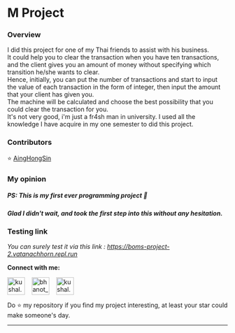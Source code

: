 # M Project 

### Overview 
<p>I did this project for one of my Thai friends to assist with his business. <br> It could help you to clear the transaction when you have ten transactions, and the client gives you an amount of money without specifying which transition he/she wants to clear. <br> Hence, initially, you can put the number of transactions and start to input the value of each transaction in the form of integer, then input the amount that your client has given you. <br> The machine will be calculated and choose the best possibility that you could clear the transaction for you. <br> It's not very good, i'm just a fr4sh man in university. I used all the knowledge I have acquire in my one semester to did this project.  </p>

### Contributors 

⭐️ [AingHongSin](https://github.com/AingHongSin)

### My opinion

<h5> PS: This is my first ever programming project 🥳 </h5>
<h5> Glad I didn't wait, and took the first step into this without any hesitation. </h5>

### Testing link 

<em>You can surely test it via this link : https://boms-project-2.vatanachhorn.repl.run </em>

**Connect with me:**
<p align="left">
  <a href="https://www.instagram.com/vatana.chhorn/" target="blank"><img align="center" src="https://cdn.jsdelivr.net/npm/simple-icons@3.0.1/icons/instagram.svg" alt="kushal.bhanot" height="40" width="40" /></a> &nbsp;&nbsp;
  <a href="https://twitter.com/vatana_chhorn" target="blank"><img align="center" src="https://cdn.jsdelivr.net/npm/simple-icons@3.0.1/icons/twitter.svg" alt="bhanot_kushal" height="40" width="40" /></a> &nbsp;&nbsp;
  <a href="https://www.facebook.com/vatan4c" target="blank"><img align="center" src="https://cdn.jsdelivr.net/npm/simple-icons@3.0.1/icons/facebook.svg" alt="kushal.bhanot.98" height="40" width="40" /></a> &nbsp;&nbsp;
</p>


Do ⭐ my repository if you find my project interesting, at least your star could make someone's day.

---
